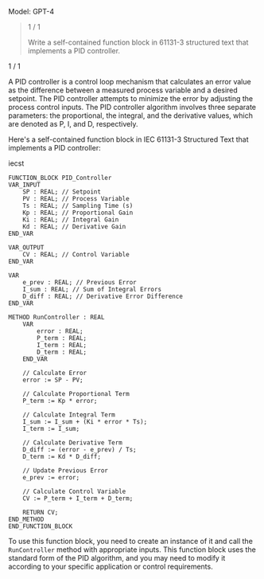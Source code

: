 Model: GPT-4

> 1 / 1
> 
> Write a self-contained function block in 61131-3 structured text that implements a PID controller.

1 / 1

A PID controller is a control loop mechanism that calculates an error value as the difference between a measured process variable and a desired setpoint. The PID controller attempts to minimize the error by adjusting the process control inputs. The PID controller algorithm involves three separate parameters: the proportional, the integral, and the derivative values, which are denoted as P, I, and D, respectively.

Here's a self-contained function block in IEC 61131-3 Structured Text that implements a PID controller:

iecst

```iecst
FUNCTION_BLOCK PID_Controller
VAR_INPUT
    SP : REAL; // Setpoint
    PV : REAL; // Process Variable
    Ts : REAL; // Sampling Time (s)
    Kp : REAL; // Proportional Gain
    Ki : REAL; // Integral Gain
    Kd : REAL; // Derivative Gain
END_VAR

VAR_OUTPUT
    CV : REAL; // Control Variable
END_VAR

VAR
    e_prev : REAL; // Previous Error
    I_sum : REAL; // Sum of Integral Errors
    D_diff : REAL; // Derivative Error Difference
END_VAR

METHOD RunController : REAL
    VAR
        error : REAL;
        P_term : REAL;
        I_term : REAL;
        D_term : REAL;
    END_VAR

    // Calculate Error
    error := SP - PV;

    // Calculate Proportional Term
    P_term := Kp * error;

    // Calculate Integral Term
    I_sum := I_sum + (Ki * error * Ts);
    I_term := I_sum;

    // Calculate Derivative Term
    D_diff := (error - e_prev) / Ts;
    D_term := Kd * D_diff;

    // Update Previous Error
    e_prev := error;

    // Calculate Control Variable
    CV := P_term + I_term + D_term;

    RETURN CV;
END_METHOD
END_FUNCTION_BLOCK
```

To use this function block, you need to create an instance of it and call the `RunController` method with appropriate inputs. This function block uses the standard form of the PID algorithm, and you may need to modify it according to your specific application or control requirements.